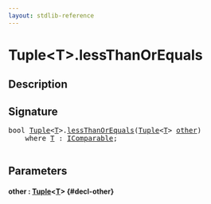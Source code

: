 ```yaml
---
layout: stdlib-reference
---
```


# Tuple\<T\>\.lessThanOrEquals

## Description





## Signature 

<pre>
<span class="code_keyword">bool</span> <a href="/stdlib-reference/types/Tuple/index" class="code_type">Tuple</a>&lt;<a href="/stdlib-reference/types/Tuple/index#typeparam-T" class="code_type">T</a>&gt;.<a href="/stdlib-reference/types/Tuple/lessThanOrEquals">lessThanOrEquals</a>(<a href="/stdlib-reference/types/Tuple/index" class="code_type">Tuple</a>&lt;<a href="/stdlib-reference/types/Tuple/index#typeparam-T" class="code_type">T</a>&gt; <a href="/stdlib-reference/types/Tuple/lessThanOrEquals#decl-other" class="code_param">other</a>)
    <span class='code_keyword'>where</span> <a href="/stdlib-reference/types/Tuple/index#typeparam-T" class="code_type">T</a> : <a href="/stdlib-reference/interfaces/IComparable/index" class="code_type">IComparable</a>;

</pre>

## Parameters

#### other  : [Tuple](/stdlib-reference/types/Tuple/index)\<[T](/stdlib-reference/types/Tuple/index#typeparam-T)\> {#decl-other}

